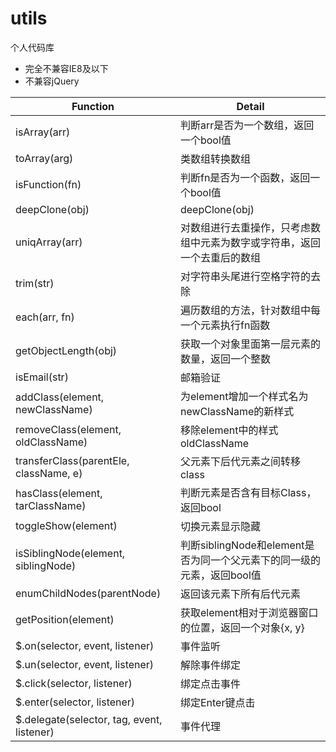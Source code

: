 # utils
个人代码库

- 完全不兼容IE8及以下
- 不兼容jQuery


Function | Detail
----- | -----
isArray(arr) | 判断arr是否为一个数组，返回一个bool值
toArray(arg) | 类数组转换数组
isFunction(fn) | 判断fn是否为一个函数，返回一个bool值
deepClone(obj) | deepClone(obj)
uniqArray(arr) | 对数组进行去重操作，只考虑数组中元素为数字或字符串，返回一个去重后的数组
trim(str) | 对字符串头尾进行空格字符的去除
each(arr, fn) | 遍历数组的方法，针对数组中每一个元素执行fn函数
getObjectLength(obj) | 获取一个对象里面第一层元素的数量，返回一个整数
isEmail(str) | 邮箱验证
addClass(element, newClassName) | 为element增加一个样式名为newClassName的新样式
removeClass(element, oldClassName) | 移除element中的样式oldClassName
transferClass(parentEle, className, e) | 父元素下后代元素之间转移class
hasClass(element, tarClassName) | 判断元素是否含有目标Class，返回bool
toggleShow(element) | 切换元素显示隐藏
isSiblingNode(element, siblingNode) | 判断siblingNode和element是否为同一个父元素下的同一级的元素，返回bool值
enumChildNodes(parentNode) | 返回该元素下所有后代元素
getPosition(element) | 获取element相对于浏览器窗口的位置，返回一个对象{x, y}
$.on(selector, event, listener) | 事件监听
$.un(selector, event, listener) | 解除事件绑定
$.click(selector, listener) | 绑定点击事件
$.enter(selector, listener) | 绑定Enter键点击
$.delegate(selector, tag, event, listener) | 事件代理
